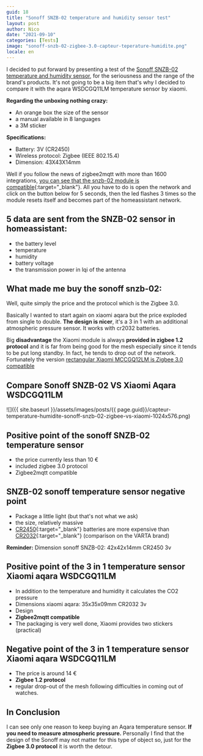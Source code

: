 ```yaml
---
guid: 18
title: "Sonoff SNZB-02 temperature and humidity sensor test"
layout: post
author: Nico
date: "2021-09-10"
categories: [Tests]
image: "sonoff-snzb-02-zigbee-3.0-capteur-teperature-humidite.png"
locale: en
---
```

I decided to put forward by presenting a test of the [Sonoff SNZB-02 temperature and humidity sensor](https://www.haade.fr/en/produit/capteur-temperature-sonoff-snzb-02-zigbee/), for the seriousness and the range of the brand's products. It's not going to be a big item that's why I decided to compare it with the aqara WSDCGQ11LM temperature sensor by xiaomi.

**Regarding the unboxing nothing crazy:**

- An orange box the size of the sensor
- a manual available in 8 languages
- a 3M sticker

**Specifications:**

- Battery: 3V (CR2450)
- Wireless protocol: Zigbee (IEEE 802.15.4)
- Dimension: 43X43X14mm

Well if you follow the news of zigbee2mqtt with more than 1600 integrations, [you can see that the snzb-02 module is compatible](https://www.zigbee2mqtt.io/devices/SNZB-02.html){:target="_blank"}. All you have to do is open the network and click on the button below for 5 seconds, then the led flashes 3 times so the module resets itself and becomes part of the homeassistant network.

## 5 data are sent from the SNZB-02 sensor in homeassistant:

- the battery level
- temperature
- humidity
- battery voltage
- the transmission power in lqi of the antenna

## What made me buy the sonoff snzb-02:

Well, quite simply the price and the protocol which is the Zigbee 3.0.

Basically I wanted to start again on xiaomi aqara but the price exploded from single to double. **The design is nicer**, it's a 3 in 1 with an additional atmospheric pressure sensor. It works with cr2032 batteries.

Big **disadvantage** the Xiaomi module is always **provided in zigbee 1.2 protocol** and it is far from being good for the mesh especially since it tends to be put long standby. In fact, he tends to drop out of the network. Fortunately the version [rectangular Xiaomi MCCGQ12LM is Zigbee 3.0 compatible](https://www.haade.fr/produit/capteur-de-porte-aqara-par-xiaomi-zigbee-3-0/)

## Compare Sonoff SNZB-02 VS Xiaomi Aqara WSDCGQ11LM

![]({{ site.baseurl }}/assets/images/posts/{{ page.guid}}/capteur-temperature-humidite-sonoff-snzb-02-zigbee-vs-xiaomi-1024x576.png)

## Positive point of the sonoff SNZB-02 temperature sensor

- the price currently less than 10 €
- included zigbee 3.0 protocol
- Zigbee2mqtt compatible

## SNZB-02 sonoff temperature sensor negative point

- Package a little light (but that's not what we ask)
- the size, relatively massive
- [CR2450](https://amzn.to/3mGXoJA){:target="_blank"} batteries are more expensive than [CR2032](https://amzn.to/2WpZ1QB){:target="_blank"} (comparison on the VARTA brand)

**Reminder:** Dimension sonoff SNZB-02: 42x42x14mm CR2450 3v

## Positive point of the 3 in 1 temperature sensor Xiaomi aqara WSDCGQ11LM

- In addition to the temperature and humidity it calculates the CO2 pressure
- Dimensions xiaomi aqara: 35x35x09mm CR2032 3v
- Design
- **Zigbee2mqtt compatible**
- The packaging is very well done, Xiaomi provides two stickers (practical)

## Negative point of the 3 in 1 temperature sensor Xiaomi aqara WSDCGQ11LM

- The price is around 14 €
- **Zigbee 1.2 protocol**
- regular drop-out of the mesh following difficulties in coming out of watches.

## In Conclusion

I can see only one reason to keep buying an Aqara temperature sensor. **If you need to measure atmospheric pressure.** Personally I find that the design of the Sonoff may not matter for this type of object so, just for the **Zigbee 3.0 protocol** it is worth the detour.
